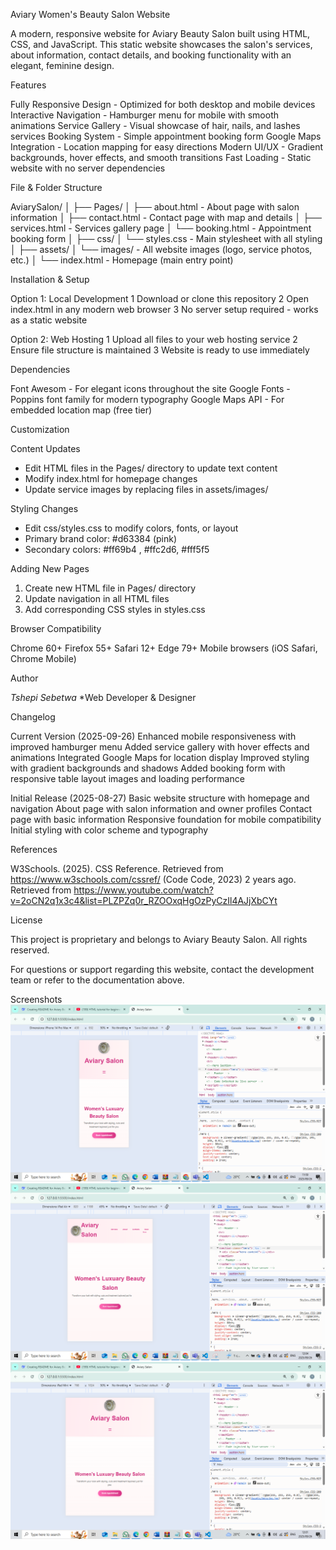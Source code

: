  Aviary Women's Beauty Salon Website

A modern, responsive website for Aviary Beauty Salon built using HTML, CSS, and JavaScript. This static website showcases the salon's services, about information, contact details, and booking functionality with an elegant, feminine design.

 Features

Fully Responsive Design - Optimized for both desktop and mobile devices
Interactive Navigation  - Hamburger menu for mobile with smooth animations
Service Gallery         - Visual showcase of hair, nails, and lashes services
Booking System          - Simple appointment booking form
Google Maps Integration - Location mapping for easy directions
Modern UI/UX            - Gradient backgrounds, hover effects, and smooth transitions
Fast Loading            - Static website with no server dependencies



File & Folder Structure

AviarySalon/
│
├── Pages/
│ ├── about.html    - About page with salon information
│ ├── contact.html  - Contact page with map and details
│ ├── services.html - Services gallery page
│ └── booking.html  - Appointment booking form
│
├── css/
│ └── styles.css    - Main stylesheet with all styling
│
├── assets/
│ └── images/       - All website images (logo, service photos, etc.)
│
└── index.html      - Homepage (main entry point)

Installation & Setup

Option 1: Local Development
1 Download or clone this repository
2 Open index.html in any modern web browser
3 No server setup required - works as a static website

Option 2: Web Hosting
1 Upload all files to your web hosting service
2 Ensure file structure is maintained
3 Website is ready to use immediately

Dependencies

Font Awesom     - For elegant icons throughout the site
Google Fonts    - Poppins font family for modern typography
Google Maps API - For embedded location map (free tier)

Customization

Content Updates
- Edit HTML files in the Pages/ directory to update text content
- Modify index.html for homepage changes
- Update service images by replacing files in assets/images/

Styling Changes

- Edit css/styles.css to modify colors, fonts, or layout
- Primary brand color: #d63384 (pink)
- Secondary colors: #ff69b4 , #ffc2d6, #fff5f5

Adding New Pages

1. Create new HTML file in Pages/ directory
2. Update navigation in all HTML files
3. Add corresponding CSS styles in styles.css

Browser Compatibility

Chrome 60+
Firefox 55+
Safari 12+
Edge 79+
Mobile browsers (iOS Safari, Chrome Mobile)

Author

*Tshepi Sebetwa* 
*Web Developer & Designer

Changelog

Current Version (2025-09-26)
Enhanced mobile responsiveness with improved hamburger menu
Added service gallery with hover effects and animations
Integrated Google Maps for location display
Improved styling with gradient backgrounds and shadows
Added booking form with responsive table layout
images and loading performance

Initial Release (2025-08-27)
Basic website structure with homepage and navigation
About page with salon information and owner profiles
Contact page with basic information
Responsive foundation for mobile compatibility
Initial styling with color scheme and typography

References

W3Schools. (2025). CSS Reference. Retrieved from https://www.w3schools.com/cssref/
(Code Code, 2023) 2 years ago. Retrieved from    https://www.youtube.com/watch?v=2oCN2q1x3c4&list=PLZPZq0r_RZOOxqHgOzPyCzIl4AJjXbCYt

License

This project is proprietary and belongs to Aviary Beauty Salon. All rights reserved.


For questions or support regarding this website, contact the development team or refer to the documentation above.

Screenshots 
![14 Pro Max ](Screenshot/14_Pro_Max.PNG)
![Desktop ](Screenshot/Desktop.PNG)
![iPad ](Screenshot/iPad%20Mini.PNG)